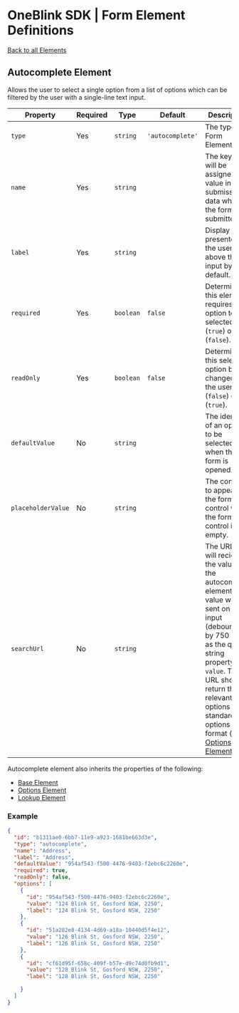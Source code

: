 # OneBlink SDK | Form Element Definitions

[Back to all Elements](./README.md)

## Autocomplete Element

Allows the user to select a single option from a list of options which can be filtered by the user with a single-line text input.

| Property           | Required | Type      | Default          | Description                                                                                                                                                                                                                                                                                |
| ------------------ | -------- | --------- | ---------------- | ------------------------------------------------------------------------------------------------------------------------------------------------------------------------------------------------------------------------------------------------------------------------------------------ |
| `type`             | Yes      | `string`  | `'autocomplete'` | The type of Form Element.                                                                                                                                                                                                                                                                  |
| `name`             | Yes      | `string`  |                  | The key that will be assigned a value in the submission data when the form is submitted.                                                                                                                                                                                                   |
| `label`            | Yes      | `string`  |                  | Display text presented to the user above the input by default.                                                                                                                                                                                                                             |
| `required`         | Yes      | `boolean` | `false`          | Determine if this element requires an option to be selected (`true`) or not (`false`).                                                                                                                                                                                                     |
| `readOnly`         | Yes      | `boolean` | `false`          | Determine if this selected option be changed by the user (`false`) or not (`true`).                                                                                                                                                                                                        |
| `defaultValue`     | No       | `string`  |                  | The identifier of an option to be selected when the form is opened.                                                                                                                                                                                                                        |
| `placeholderValue` | No       | `string`  |                  | The content to appear in the form control when the form control is empty.                                                                                                                                                                                                                  |
| `searchUrl`        | No       | `string`  |                  | The URL that will recieve the value of the autocomplete element. The value will be sent on user input (debounced by 750 ms) as the query string property `value`. This URL should return the relevant options in our standard options format (see [Options Element](./options-element.md)) |

Autocomplete element also inherits the properties of the following:

- [Base Element](./base-element.md)
- [Options Element](./options-element.md)
- [Lookup Element](./lookup-element.md)

### Example

```JSON
{
  "id": "b1311ae0-6bb7-11e9-a923-1681be663d3e",
  "type": "autocomplete",
  "name": "Address",
  "label": "Address",
  "defaultValue": "954af543-f500-4476-9403-f2ebc6c2260e",
  "required": true,
  "readOnly": false,
  "options": [
    {
      "id": "954af543-f500-4476-9403-f2ebc6c2260e",
      "value": "124 Blink St, Gosford NSW, 2250",
      "label": "124 Blink St, Gosford NSW, 2250"
    },
    {
      "id": "51a282e8-4134-4d69-a18a-10440d5f4e12",
      "value": "126 Blink St, Gosford NSW, 2250",
      "label": "126 Blink St, Gosford NSW, 2250"
    },
    {
      "id": "cf61d95f-658c-409f-b57e-d9c74d0fb9d1",
      "value": "128 Blink St, Gosford NSW, 2250",
      "label": "128 Blink St, Gosford NSW, 2250"

    }
  ]
}
```
